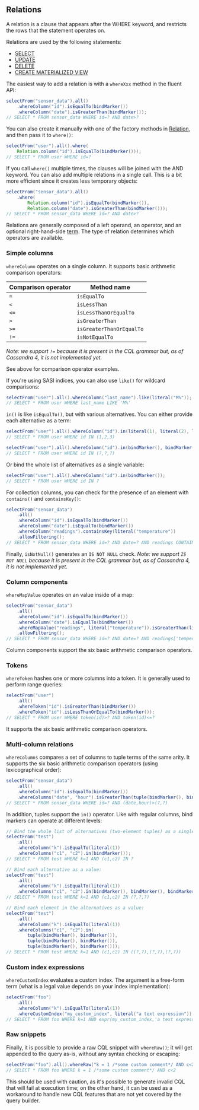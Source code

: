 <!--
Licensed to the Apache Software Foundation (ASF) under one
or more contributor license agreements.  See the NOTICE file
distributed with this work for additional information
regarding copyright ownership.  The ASF licenses this file
to you under the Apache License, Version 2.0 (the
"License"); you may not use this file except in compliance
with the License.  You may obtain a copy of the License at

  http://www.apache.org/licenses/LICENSE-2.0

Unless required by applicable law or agreed to in writing,
software distributed under the License is distributed on an
"AS IS" BASIS, WITHOUT WARRANTIES OR CONDITIONS OF ANY
KIND, either express or implied.  See the License for the
specific language governing permissions and limitations
under the License.
-->

## Relations

A relation is a clause that appears after the WHERE keyword, and restricts the rows that the
statement operates on.

Relations are used by the following statements:

* [SELECT](../select/) 
* [UPDATE](../update/)
* [DELETE](../delete/)
* [CREATE MATERIALIZED VIEW](../schema/materialized_view/)

The easiest way to add a relation is with a `whereXxx` method in the fluent API:

```java
selectFrom("sensor_data").all()
    .whereColumn("id").isEqualTo(bindMarker())
    .whereColumn("date").isGreaterThan(bindMarker());
// SELECT * FROM sensor_data WHERE id=? AND date>?
```

You can also create it manually with one of the factory methods in [Relation], and then pass it to
`where()`:

```java
selectFrom("user").all().where(
    Relation.column("id").isEqualTo(bindMarker()));
// SELECT * FROM user WHERE id=?
```

If you call `where()` multiple times, the clauses will be joined with the AND keyword. You can also
add multiple relations in a single call. This is a bit more efficient since it creates less
temporary objects: 

```java
selectFrom("sensor_data").all()
    .where(
        Relation.column("id").isEqualTo(bindMarker()),
        Relation.column("date").isGreaterThan(bindMarker()));
// SELECT * FROM sensor_data WHERE id=? AND date>?
```

Relations are generally composed of a left operand, an operator, and an optional right-hand-side
[term](../term/). The type of relation determines which operators are available.
 
### Simple columns

`whereColumn` operates on a single column. It supports basic arithmetic comparison operators:

| Comparison operator | Method name              |
|---------------------|--------------------------|
| `=`                 | `isEqualTo`              |
| `<`                 | `isLessThan`             |
| `<=`                | `isLessThanOrEqualTo`    |
| `>`                 | `isGreaterThan`          |
| `>=`                | `isGreaterThanOrEqualTo` |
| `!=`                | `isNotEqualTo`           |

*Note: we support `!=` because it is present in the CQL grammar but, as of Cassandra 4, it is not
implemented yet.*

See above for comparison operator examples.

If you're using SASI indices, you can also use `like()` for wildcard comparisons:

```java
selectFrom("user").all().whereColumn("last_name").like(literal("M%"));
// SELECT * FROM user WHERE last_name LIKE 'M%'
```

`in()` is like `isEqualTo()`, but with various alternatives. You can either provide each alternative as a
term:

```java
selectFrom("user").all().whereColumn("id").in(literal(1), literal(2), literal(3));
// SELECT * FROM user WHERE id IN (1,2,3)

selectFrom("user").all().whereColumn("id").in(bindMarker(), bindMarker(), bindMarker());
// SELECT * FROM user WHERE id IN (?,?,?)
```

Or bind the whole list of alternatives as a single variable:

```java
selectFrom("user").all().whereColumn("id").in(bindMarker());
// SELECT * FROM user WHERE id IN ?
```

For collection columns, you can check for the presence of an element with `contains()` and
`containsKey()`:

```java
selectFrom("sensor_data")
    .all()
    .whereColumn("id").isEqualTo(bindMarker())
    .whereColumn("date").isEqualTo(bindMarker())
    .whereColumn("readings").containsKey(literal("temperature"))
    .allowFiltering();
// SELECT * FROM sensor_data WHERE id=? AND date=? AND readings CONTAINS KEY 'temperature' ALLOW FILTERING
```

Finally, `isNotNull()` generates an `IS NOT NULL` check. *Note: we support `IS NOT NULL` because it
is present in the CQL grammar but, as of Cassandra 4, it is not implemented yet.*

### Column components

`whereMapValue` operates on an value inside of a map:

```java
selectFrom("sensor_data")
    .all()
    .whereColumn("id").isEqualTo(bindMarker())
    .whereColumn("date").isEqualTo(bindMarker())
    .whereMapValue("readings", literal("temperature")).isGreaterThan(literal(65))
    .allowFiltering();
// SELECT * FROM sensor_data WHERE id=? AND date=? AND readings['temperature']>65 ALLOW FILTERING
```

Column components support the six basic arithmetic comparison operators.

### Tokens

`whereToken` hashes one or more columns into a token. It is generally used to perform range queries:

```java
selectFrom("user")
    .all()
    .whereToken("id").isGreaterThan(bindMarker())
    .whereToken("id").isLessThanOrEqualTo(bindMarker());
// SELECT * FROM user WHERE token(id)>? AND token(id)<=?
```

It supports the six basic arithmetic comparison operators.

### Multi-column relations

`whereColumns` compares a set of columns to tuple terms of the same arity. It supports the six basic
arithmetic comparison operators (using lexicographical order):

```java
selectFrom("sensor_data")
    .all()
    .whereColumn("id").isEqualTo(bindMarker())
    .whereColumns("date", "hour").isGreaterThan(tuple(bindMarker(), bindMarker()));
// SELECT * FROM sensor_data WHERE id=? AND (date,hour)>(?,?)
```

In addition, tuples support the `in()` operator. Like with regular columns, bind markers can operate
at different levels:

```java
// Bind the whole list of alternatives (two-element tuples) as a single value:
selectFrom("test")
    .all()
    .whereColumn("k").isEqualTo(literal(1))
    .whereColumns("c1", "c2").in(bindMarker());
// SELECT * FROM test WHERE k=1 AND (c1,c2) IN ?

// Bind each alternative as a value:
selectFrom("test")
    .all()
    .whereColumn("k").isEqualTo(literal(1))
    .whereColumns("c1", "c2").in(bindMarker(), bindMarker(), bindMarker());
// SELECT * FROM test WHERE k=1 AND (c1,c2) IN (?,?,?)

// Bind each element in the alternatives as a value:
selectFrom("test")
    .all()
    .whereColumn("k").isEqualTo(literal(1))
    .whereColumns("c1", "c2").in(
        tuple(bindMarker(), bindMarker()),
        tuple(bindMarker(), bindMarker()),
        tuple(bindMarker(), bindMarker()));
// SELECT * FROM test WHERE k=1 AND (c1,c2) IN ((?,?),(?,?),(?,?))
```

### Custom index expressions

`whereCustomIndex` evaluates a custom index. The argument is a free-form term (what is a legal value
depends on your index implementation):

```java
selectFrom("foo")
    .all()
    .whereColumn("k").isEqualTo(literal(1))
    .whereCustomIndex("my_custom_index", literal("a text expression"));
// SELECT * FROM foo WHERE k=1 AND expr(my_custom_index,'a text expression')
```

### Raw snippets

Finally, it is possible to provide a raw CQL snippet with `whereRaw()`; it will get appended to the
query as-is, without any syntax checking or escaping:

```java
selectFrom("foo").all().whereRaw("k = 1 /*some custom comment*/ AND c<2");
// SELECT * FROM foo WHERE k = 1 /*some custom comment*/ AND c<2
```

This should be used with caution, as it's possible to generate invalid CQL that will fail at
execution time; on the other hand, it can be used as a workaround to handle new CQL features that
are not yet covered by the query builder.

[QueryBuilder]: https://docs.datastax.com/en/drivers/java/4.7/com/datastax/oss/driver/api/querybuilder/QueryBuilder.html
[Relation]:     https://docs.datastax.com/en/drivers/java/4.7/com/datastax/oss/driver/api/querybuilder/relation/Relation.html
